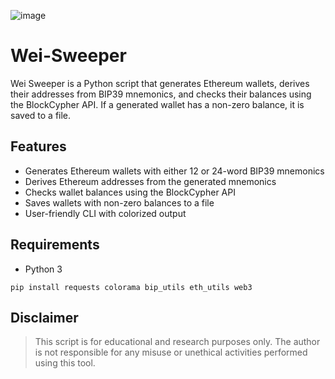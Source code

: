 ![image](https://github.com/user-attachments/assets/0cab39e1-8f7b-4152-986e-ace7337632f3)
# Wei-Sweeper
Wei Sweeper is a Python script that generates Ethereum wallets, derives their addresses from BIP39 mnemonics, and checks their balances using the BlockCypher API. If a generated wallet has a non-zero balance, it is saved to a file.


## Features

- Generates Ethereum wallets with either 12 or 24-word BIP39 mnemonics
- Derives Ethereum addresses from the generated mnemonics
- Checks wallet balances using the BlockCypher API
- Saves wallets with non-zero balances to a file
- User-friendly CLI with colorized output


## Requirements
- Python 3
```
pip install requests colorama bip_utils eth_utils web3
```



## Disclaimer
> This script is for educational and research purposes only. The author is not responsible for any misuse or unethical activities performed using this tool.
